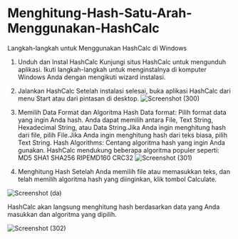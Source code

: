 # Menghitung-Hash-Satu-Arah-Menggunakan-HashCalc
Langkah-langkah untuk Menggunakan HashCalc di Windows
1. Unduh dan Instal HashCalc
Kunjungi situs HashCalc untuk mengunduh aplikasi.
Ikuti langkah-langkah untuk menginstalnya di komputer Windows Anda dengan mengikuti wizard instalasi.

2. Jalankan HashCalc
Setelah instalasi selesai, buka aplikasi HashCalc dari menu Start atau dari pintasan di desktop.
![Screenshot (300)](https://github.com/user-attachments/assets/9ab1e4c5-4607-4f32-b56b-6bc1a3eb163e)
3. Memilih Data Format dan Algoritma Hash
Data format: Pilih format data yang ingin Anda hash. Anda dapat memilih antara File, Text String, Hexadecimal String, atau Data String.Jika Anda ingin menghitung hash dari file, pilih File.Jika Anda ingin menghitung hash dari teks biasa, pilih Text String.
Hash Algorithms: Centang algoritma hash yang ingin Anda gunakan. HashCalc mendukung beberapa algoritma populer seperti:
MD5
SHA1
SHA256
RIPEMD160
CRC32
![Screenshot (301)](https://github.com/user-attachments/assets/c495e2e1-ed4d-4c52-808a-9a5f7a6430b1)
4. Menghitung Hash
Setelah Anda memilih file atau memasukkan teks, dan telah memilih algoritma hash yang diinginkan, klik tombol Calculate.

![Screenshot (da)](https://github.com/user-attachments/assets/4972fc9e-d5f6-4436-9280-829a33966bcd)

HashCalc akan langsung menghitung hash berdasarkan data yang Anda masukkan dan algoritma yang dipilih.

![Screenshot (302)](https://github.com/user-attachments/assets/96b4a4dc-add7-496d-ac7d-cb7395d75358)
